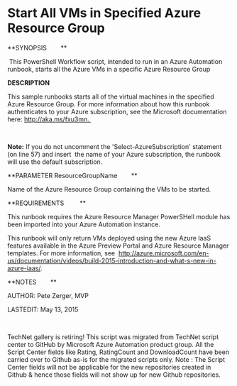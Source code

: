 ﻿Start All VMs in Specified Azure Resource Group
===============================================

            
**SYNOPSIS        **

 This PowerShell Workflow script, intended to run in an Azure Automation runbook, starts all the Azure VMs in a specific Azure Resource Group

**DESCRIPTION**

This sample runbooks starts all of the virtual machines in the specified Azure Resource Group.
For more information about how this runbook authenticates to your Azure subscription, see the Microsoft documentation here: http://aka.ms/fxu3mn. 

 

**Note:** If you do not uncomment the 'Select-AzureSubscription' statement (on line 57) and insert  the name of your Azure subscription, the runbook will use the default
 subscription.

**PARAMETER ResourceGroupName       
**

Name of the Azure Resource Group containing the VMs to be started.

**REQUIREMENTS         **

This runbook requires the Azure Resource Manager PowerSHell module has been imported into your Azure Automation instance.

This runbook will only return VMs deployed using the new Azure IaaS features available in the Azure Preview Portal and Azure Resource Manager templates. For more information, see  http://azure.microsoft.com/en-us/documentation/videos/build-2015-introduction-and-what-s-new-in-azure-iaas/.
         


**NOTES       
**

AUTHOR: Pete Zerger, MVP        


LASTEDIT: May 13, 2015

 

        
    
TechNet gallery is retiring! This script was migrated from TechNet script center to GitHub by Microsoft Azure Automation product group. All the Script Center fields like Rating, RatingCount and DownloadCount have been carried over to Github as-is for the migrated scripts only. Note : The Script Center fields will not be applicable for the new repositories created in Github & hence those fields will not show up for new Github repositories.
